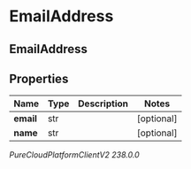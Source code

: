 # EmailAddress

## EmailAddress

## Properties

|Name | Type | Description | Notes|
|------------ | ------------- | ------------- | -------------|
| **email** | str |  | [optional] |
| **name** | str |  | [optional] |



_PureCloudPlatformClientV2 238.0.0_

